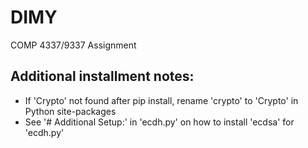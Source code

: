 # DIMY
COMP 4337/9337 Assignment

## Additional installment notes:
- If 'Crypto' not found after pip install, rename 'crypto' to 'Crypto' in Python site-packages
- See '# Additional Setup:' in 'ecdh.py' on how to install 'ecdsa' for 'ecdh.py'
